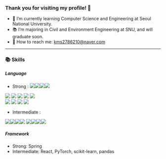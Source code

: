 ### Thank you for visiting my profile! 👋

- 🌱 I’m currently learning Computer Science and Engineering at Seoul National University.
- 📚 I’m majoring in Civil and Environment Engineering at SNU, and will graduate soon.
- 💬 How to reach me: kms2786210@naver.com

<hr>

### 📚 Skills

##### Language

- Strong :
<img src="https://img.shields.io/badge/Java-41454A?style=flat&logo=Conda-Forge&logoColor=white" /><img src="https://img.shields.io/badge/Python-41454A?style=flat&logo=Conda-Forge&logoColor=white" /><img src="https://img.shields.io/badge/JavaScript-41454A?style=flat&logo=Conda-Forge&logoColor=white" /><img src="https://img.shields.io/badge/SQL-41454A?style=flat&logo=Conda-Forge&logoColor=white" />
  
<div align="left">
	<img src="https://img.shields.io/badge/Java-007396?style=flat&logo=Conda-Forge&logoColor=white" />
	<img src="https://img.shields.io/badge/HTML5-E34F26?style=flat&logo=HTML5&logoColor=white" />
	<img src="https://img.shields.io/badge/CSS3-1572B6?style=flat&logo=CSS3&logoColor=white" />
	<img src="https://img.shields.io/badge/JavaScript-F7DF1E?style=flat&logo=JavaScript&logoColor=white" />
	<img src="https://img.shields.io/badge/jQuery-0769AD?style=flat&logo=jQuery&logoColor=white" />
	<br>
	<img src="https://img.shields.io/badge/Spring-6DB33F?style=flat&logo=Spring&logoColor=white" />
	<img src="https://img.shields.io/badge/Bootstrap-7952B3?style=flat&logo=Bootstrap&logoColor=white" />
	<img src="https://img.shields.io/badge/Mybatis-000000?style=flat&logo=Fluentd&logoColor=white" />
	<img src="https://img.shields.io/badge/Oracle%20SQL-F80000?style=flat&logo=Oracle&logoColor=white" />
	<br>
</div>


- Intermediate :

<img src="https://img.shields.io/badge/Java-41454A?style=flat&logo=Conda-Forge&logoColor=white" /><img src="https://img.shields.io/badge/Python-41454A?style=flat&logo=Conda-Forge&logoColor=white" /><img src="https://img.shields.io/badge/JavaScript-41454A?style=flat&logo=Conda-Forge&logoColor=white" /><img src="https://img.shields.io/badge/SQL-41454A?style=flat&logo=Conda-Forge&logoColor=white" />
<img src="https://img.shields.io/badge/C++-41454A?style=flat&logo=Conda-Forge&logoColor=white" /><img src="https://img.shields.io/badge/C-41454A?style=flat&logo=Conda-Forge&logoColor=white" /><img src="https://img.shields.io/badge/R-41454A?style=flat&logo=Conda-Forge&logoColor=white" /><img src="https://img.shields.io/badge/MATLAB-41454A?style=flat&logo=Conda-Forge&logoColor=white" />


##### Framework

- Strong: Spring
- Intermediate: React, PyTorch, scikit-learn, pandas


<!--
**kms6210/kms6210** is a ✨ _special_ ✨ repository because its `README.md` (this file) appears on your GitHub profile.

Here are some ideas to get you started:

- 🔭 I’m currently working on ...
- 🌱 I’m currently learning ...
- 👯 I’m looking to collaborate on ...
- 🤔 I’m looking for help with ...
- 💬 Ask me about ...
- 📫 How to reach me: ...
- 😄 Pronouns: ...
- ⚡ Fun fact: ...
-->
